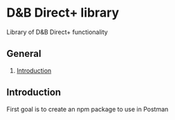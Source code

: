 # D&B Direct+ library
Library of D&B Direct+ functionality

## General
1. [Introduction](#introduction)

## Introduction
First goal is to create an npm package to use in Postman